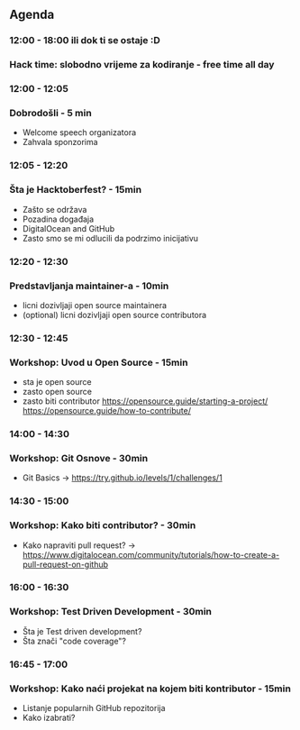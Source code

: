 ## Agenda

### 12:00 - 18:00 ili dok ti se ostaje :D
### Hack time: slobodno vrijeme za kodiranje - free time all day

### 12:00 - 12:05
### Dobrodošli - 5 min
 - Welcome speech organizatora
 - Zahvala sponzorima

### 12:05 - 12:20
### Šta je Hacktoberfest? - 15min
 - Zašto se održava
 - Pozadina događaja
 - DigitalOcean and GitHub
 - Zasto smo se mi odlucili da podrzimo inicijativu

### 12:20 - 12:30
### Predstavljanja maintainer-a - 10min
 - licni dozivljaji open source maintainera
 - (optional) licni dozivljaji open source contributora

### 12:30 - 12:45
### Workshop: Uvod u Open Source - 15min
 - sta je open source
 - zasto open source
 - zasto biti contributor
https://opensource.guide/starting-a-project/
https://opensource.guide/how-to-contribute/

### 14:00 - 14:30
### Workshop: Git Osnove - 30min
 - Git Basics -> https://try.github.io/levels/1/challenges/1

### 14:30 - 15:00
### Workshop: Kako biti contributor? - 30min
 - Kako napraviti pull request? -> https://www.digitalocean.com/community/tutorials/how-to-create-a-pull-request-on-github

### 16:00 - 16:30
### Workshop: Test Driven Development - 30min
 - Šta je Test driven development?
 - Šta znači "code coverage"?

### 16:45 - 17:00
### Workshop: Kako naći projekat na kojem biti kontributor - 15min
 - Listanje popularnih GitHub repozitorija
 - Kako izabrati?